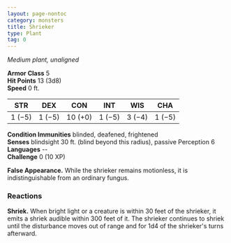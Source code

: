 ```yaml
---
layout: page-nontoc
category: monsters
title: Shrieker
type: Plant
tag: 0
---
```

_Medium plant, unaligned_

**Armor Class** 5    
**Hit Points** 13 (3d8)    
**Speed** 0 ft. 

| STR     | DEX     | CON     | INT     | WIS     | CHA     |
|---------|---------|---------|---------|---------|---------|
| 1 (−5) | 1 (−5) | 10 (+0) | 1 (−5) | 3 (−4) | 1 (−5) |
   
**Condition Immunities** blinded, deafened, frightened    
**Senses** blindsight 30 ft. (blind beyond this radius), passive Perception 6    
**Languages** --    
**Challenge** 0 (10 XP) 

**False Appearance.** While the shrieker remains motionless, it is indistinguishable from an ordinary fungus.    

### Reactions 
**Shriek.** When bright light or a creature is within 30 feet of the shrieker, it emits a shriek audible within 300 feet of it. The shrieker continues to shriek until the disturbance moves out of range and for 1d4 of the shrieker's turns afterward.